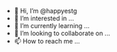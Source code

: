 - 👋 Hi, I’m @happyestg
- 👀 I’m interested in ...
- 🌱 I’m currently learning ...
- 💞️ I’m looking to collaborate on ...
- 📫 How to reach me ...

<!---
happyestg/happyestg is a ✨ special ✨ repository because its `README.md` (this file) appears on your GitHub profile.
You can click the Preview link to take a look at your changes.
--->
